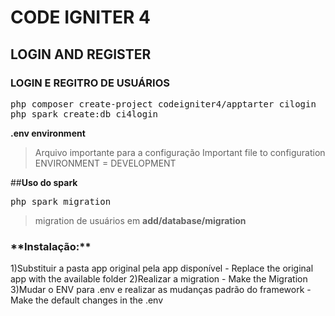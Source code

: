 <h1>CODE IGNITER 4 </h1>
<h2>LOGIN AND REGISTER</h2>
<h3>LOGIN  E REGITRO DE USUÁRIOS</h3>

<pre style="background-color:'#E7E9EB'; color:'#000000'">
php composer create-project codeigniter4/apptarter cilogin
php spark create:db ci4login
</pre>

**.env  environment**
>Arquivo importante para a configuração
>Important file to configuration
>ENVIRONMENT = DEVELOPMENT

##**Uso do spark**
<pre style="background-color:'#E7E9EB'; color:'#000000'">
php spark migration
</pre>
>migration de usuários em **add/database/migration**

<h3>**Instalação:**</h3>
1)Substituir a pasta app original pela app disponível - Replace the original app with the available folder
2)Realizar a migration - Make the Migration
3)Mudar o ENV para .env e realizar as mudanças padrão do framework - Make the default changes in the .env


